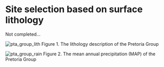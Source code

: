 # Site selection based on surface lithology

Not completed...

![pta_group_lith](https://user-images.githubusercontent.com/22145011/153000398-0957b9b5-1990-48ee-9beb-8342f2e2b465.png)
Figure 1. The lithology description of the Pretoria Group

![pta_group_rain](https://user-images.githubusercontent.com/22145011/153000477-c0c8ada2-3f63-453e-83b0-d47dcaddb7a3.png)
Figure 2. The mean annual precipitation (MAP) of the Pretoria Group
